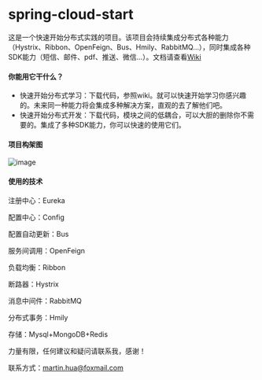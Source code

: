 # spring-cloud-start

这是一个快速开始分布式实践的项目。该项目会持续集成分布式各种能力（Hystrix、Ribbon、OpenFeign、Bus、Hmily、RabbitMQ…），同时集成各种SDK能力（短信、邮件、pdf、推送、微信…）。文档请查看[Wiki](https://github.com/huaPeiLiang/spring-cloud-start/wiki)

#### 你能用它干什么？

* 快速开始分布式学习：下载代码，参照wiki。就可以快速开始学习你感兴趣的。未来同一种能力将会集成多种解决方案，直观的去了解他们吧。
* 快速开始分布式开发：下载代码，模块之间的低耦合，可以大胆的删除你不需要的。集成了多种SDK能力，你可以快速的使用它们。

#### 项目构架图

![image](https://raw.githubusercontent.com/wiki/huaPeiLiang/spring-cloud-start/img/ReadMe-1.png)

#### 使用的技术

注册中心：Eureka

配置中心：Config

配置自动更新：Bus

服务间调用：OpenFeign

负载均衡：Ribbon

断路器：Hystrix

消息中间件：RabbitMQ

分布式事务：Hmily

存储：Mysql+MongoDB+Redis



力量有限，任何建议和疑问请联系我，感谢！

联系方式：martin.hua@foxmail.com
